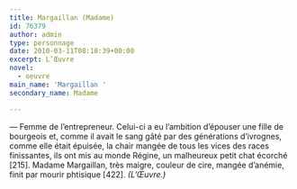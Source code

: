 ```yaml
---
title: Margaillan (Madame)
id: 76379
author: admin
type: personnage
date: 2010-03-11T08:10:39+00:00
excerpt: L’Œuvre
novel:
  - oeuvre
main_name: 'Margaillan '
secondary_name: Madame

---
```

— Femme de l’entrepreneur. Celui-ci a eu l’ambition d’épouser une fille de bourgeois et, comme il avait le sang gâté par des générations d’ivrognes, comme elle était épuisée, la chair mangée de tous les vices des races finissantes, ils ont mis au monde Régine, un malheureux petit chat écorché [215]. Madame Margaillan, très maigre, couleur de cire, mangée d’anémie, finit par mourir phtisique [422]. _(L’Œuvre.)_